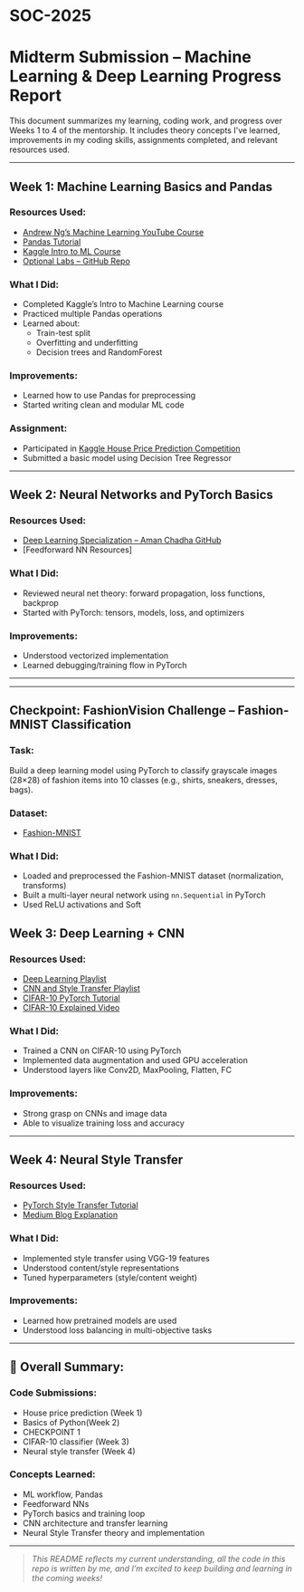 # SOC-2025
# Midterm Submission – Machine Learning & Deep Learning Progress Report

This document summarizes my learning, coding work, and progress over Weeks 1 to 4 of the mentorship. It includes theory concepts I've learned, improvements in my coding skills, assignments completed, and relevant resources used.

---

## Week 1: Machine Learning Basics and Pandas  

### Resources Used:
- [Andrew Ng’s Machine Learning YouTube Course](https://youtube.com/playlist?list=PLkDaE6sCZn6FNC6YRfRQc_FbeQrF8BwGI&si=FidB8AqItku3OxVt)
- [Pandas Tutorial](https://www.youtube.com/watch?v=2uvysYbKdjM&t=71s)
- [Kaggle Intro to ML Course](https://www.kaggle.com/learn/intro-to-machine-learning)
- [Optional Labs – GitHub Repo](https://github.com/greyhatguy007/Machine-Learning-Specialization-Coursera)

### What I Did:
- Completed Kaggle’s Intro to Machine Learning course
- Practiced multiple Pandas operations
- Learned about:
  - Train-test split
  - Overfitting and underfitting
  - Decision trees and RandomForest

### Improvements:
- Learned how to use Pandas for preprocessing
- Started writing clean and modular ML code

### Assignment:
- Participated in [Kaggle House Price Prediction Competition](https://www.kaggle.com/c/home-data-for-ml-course)
- Submitted a basic model using Decision Tree Regressor

---

## Week 2: Neural Networks and PyTorch Basics  

### Resources Used:
- [Deep Learning Specialization – Aman Chadha GitHub](https://github.com/amanchadha/coursera-deep-learning-specialization)
- [Feedforward NN Resources]

### What I Did:
- Reviewed neural net theory: forward propagation, loss functions, backprop
- Started with PyTorch: tensors, models, loss, and optimizers

### Improvements:
- Understood vectorized implementation
- Learned debugging/training flow in PyTorch

---
---

## Checkpoint: FashionVision Challenge – Fashion-MNIST Classification  
### Task:
Build a deep learning model using PyTorch to classify grayscale images (28×28) of fashion items into 10 classes (e.g., shirts, sneakers, dresses, bags).

### Dataset:
- [Fashion-MNIST](https://github.com/zalandoresearch/fashion-mnist)

### What I Did:
- Loaded and preprocessed the Fashion-MNIST dataset (normalization, transforms)
- Built a multi-layer neural network using `nn.Sequential` in PyTorch
- Used ReLU activations and Soft


## Week 3: Deep Learning + CNN  
### Resources Used:
- [Deep Learning Playlist](https://youtube.com/playlist?list=PLkDaE6sCZn6Ec-XTbcX1uRg2_u4xOEky0&si=uQg1A9pVOWPVQulT)
- [CNN and Style Transfer Playlist](https://youtube.com/playlist?list=PLkDaE6sCZn6Gl29AoE31iwdVwSG-KnDzF&si=7jO0TcrjUAapPrGY)
- [CIFAR-10 PyTorch Tutorial](https://docs.pytorch.org/tutorials/beginner/blitz/cifar10_tutorial.html)
- [CIFAR-10 Explained Video](https://www.youtube.com/watch?v=pDdP0TFzsoQ)

### What I Did:
- Trained a CNN on CIFAR-10 using PyTorch
- Implemented data augmentation and used GPU acceleration
- Understood layers like Conv2D, MaxPooling, Flatten, FC

### Improvements:
- Strong grasp on CNNs and image data
- Able to visualize training loss and accuracy

---

## Week 4: Neural Style Transfer  

### Resources Used:
- [PyTorch Style Transfer Tutorial](https://docs.pytorch.org/tutorials/advanced/neural_style_tutorial.html)
- [Medium Blog Explanation](https://medium.com/geekculture/a-lightweight-pytorch-implementation-of-neural-style-transfer-86603e5eb551)

### What I Did:
- Implemented style transfer using VGG-19 features
- Understood content/style representations
- Tuned hyperparameters (style/content weight)

### Improvements:
- Learned how pretrained models are used
- Understood loss balancing in multi-objective tasks

---

## 🧾 Overall Summary:

### Code Submissions:
- House price prediction (Week 1)
- Basics of Python(Week 2)
- CHECKPOINT 1
- CIFAR-10 classifier (Week 3)
- Neural style transfer (Week 4)

### Concepts Learned:
- ML workflow, Pandas
- Feedforward NNs
- PyTorch basics and training loop
- CNN architecture and transfer learning
- Neural Style Transfer theory and implementation

---

> *This README reflects my current understanding, all the code in this repo is written by me, and I’m excited to keep building and learning in the coming weeks!*
